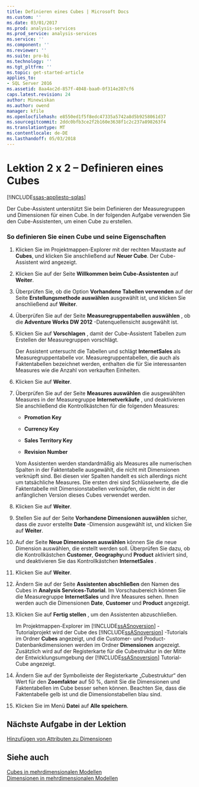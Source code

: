 ```yaml
---
title: Definieren eines Cubes | Microsoft Docs
ms.custom: ''
ms.date: 03/01/2017
ms.prod: analysis-services
ms.prod_service: analysis-services
ms.service: ''
ms.component: ''
ms.reviewer: ''
ms.suite: pro-bi
ms.technology: ''
ms.tgt_pltfrm: ''
ms.topic: get-started-article
applies_to:
- SQL Server 2016
ms.assetid: 8aa4ac2d-857f-4048-baa0-0f314e207cf6
caps.latest.revision: 24
author: Minewiskan
ms.author: owend
manager: kfile
ms.openlocfilehash: e8550ed1f5f8edc47335a5742a8d5b9258061d37
ms.sourcegitcommit: 2ddc0bfb3ce2f2b160e3638f1c2c237a898263f4
ms.translationtype: MT
ms.contentlocale: de-DE
ms.lasthandoff: 05/03/2018
---
```

# <a name="lesson-2-2---defining-a-cube"></a>Lektion 2 x 2 – Definieren eines Cubes
[!INCLUDE[ssas-appliesto-sqlas](../includes/ssas-appliesto-sqlas.md)]

Der Cube-Assistent unterstützt Sie beim Definieren der Measuregruppen und Dimensionen für einen Cube. In der folgenden Aufgabe verwenden Sie den Cube-Assistenten, um einen Cube zu erstellen.  
  
### <a name="to-define-a-cube-and-its-properties"></a>So definieren Sie einen Cube und seine Eigenschaften  
  
1.  Klicken Sie im Projektmappen-Explorer mit der rechten Maustaste auf **Cubes**, und klicken Sie anschließend auf **Neuer Cube**. Der Cube-Assistent wird angezeigt.  
  
2.  Klicken Sie auf der Seite **Willkommen beim Cube-Assistenten** auf **Weiter**.  
  
3.  Überprüfen Sie, ob die Option **Vorhandene Tabellen verwenden** auf der Seite **Erstellungsmethode auswählen** ausgewählt ist, und klicken Sie anschließend auf **Weiter**.  
  
4.  Überprüfen Sie auf der Seite **Measuregruppentabellen auswählen** , ob die **Adventure Works DW 2012** -Datenquellensicht ausgewählt ist.  
  
5.  Klicken Sie auf **Vorschlagen** , damit der Cube-Assistent Tabellen zum Erstellen der Measuregruppen vorschlägt.  
  
    Der Assistent untersucht die Tabellen und schlägt **InternetSales** als Measuregruppentabelle vor. Measuregruppentabellen, die auch als Faktentabellen bezeichnet werden, enthalten die für Sie interessanten Measures wie die Anzahl von verkauften Einheiten.  
  
6.  Klicken Sie auf **Weiter**.  
  
7.  Überprüfen Sie auf der Seite **Measures auswählen** die ausgewählten Measures in der Measuregruppe **Internetverkäufe** , und deaktivieren Sie anschließend die Kontrollkästchen für die folgenden Measures:  
  
    -   **Promotion Key**  
  
    -   **Currency Key**  
  
    -   **Sales Territory Key**  
  
    -   **Revision Number**  
  
    Vom Assistenten werden standardmäßig als Measures alle numerischen Spalten in der Faktentabelle ausgewählt, die nicht mit Dimensionen verknüpft sind. Bei diesen vier Spalten handelt es sich allerdings nicht um tatsächliche Measures. Die ersten drei sind Schlüsselwerte, die die Faktentabelle mit Dimensionstabellen verknüpfen, die nicht in der anfänglichen Version dieses Cubes verwendet werden.  
  
8.  Klicken Sie auf **Weiter**.  
  
9. Stellen Sie auf der Seite **Vorhandene Dimensionen auswählen** sicher, dass die zuvor erstellte **Date** -Dimension ausgewählt ist, und klicken Sie auf **Weiter**.  
  
10. Auf der Seite **Neue Dimensionen auswählen** können Sie die neue Dimension auswählen, die erstellt werden soll. Überprüfen Sie dazu, ob die Kontrollkästchen **Customer**, **Geography**und **Product** aktiviert sind, und deaktivieren Sie das Kontrollkästchen **InternetSales** .  
  
11. Klicken Sie auf **Weiter**.  
  
12. Ändern Sie auf der Seite **Assistenten abschließen** den Namen des Cubes in **Analysis Services-Tutorial**. Im Vorschaubereich können Sie die Measuregruppe **InternetSales** und ihre Measures sehen. Ihnen werden auch die Dimensionen **Date**, **Customer** und **Product** angezeigt.  
  
13. Klicken Sie auf **Fertig stellen** , um den Assistenten abzuschließen.  
  
    Im Projektmappen-Explorer im [!INCLUDE[ssASnoversion](../includes/ssasnoversion-md.md)] -Tutorialprojekt wird der Cube des [!INCLUDE[ssASnoversion](../includes/ssasnoversion-md.md)] -Tutorials im Ordner **Cubes** angezeigt, und die Customer- und Product-Datenbankdimensionen werden im Ordner **Dimensionen** angezeigt. Zusätzlich wird auf der Registerkarte für die Cubestruktur in der Mitte der Entwicklungsumgebung der [!INCLUDE[ssASnoversion](../includes/ssasnoversion-md.md)] Tutorial-Cube angezeigt.  
  
14. Ändern Sie auf der Symbolleiste der Registerkarte „Cubestruktur“ den Wert für den **Zoomfaktor** auf 50 %, damit Sie die Dimensionen und Faktentabellen im Cube besser sehen können. Beachten Sie, dass die Faktentabelle gelb ist und die Dimensionstabellen blau sind.  
  
15. Klicken Sie im Menü **Datei** auf **Alle speichern**.  
  
## <a name="next-task-in-lesson"></a>Nächste Aufgabe in der Lektion  
[Hinzufügen von Attributen zu Dimensionen](../analysis-services/lesson-2-3-adding-attributes-to-dimensions.md)  
  
## <a name="see-also"></a>Siehe auch  
[Cubes in mehrdimensionalen Modellen](../analysis-services/multidimensional-models/cubes-in-multidimensional-models.md)  
[Dimensionen in mehrdimensionalen Modellen](../analysis-services/multidimensional-models/dimensions-in-multidimensional-models.md)  
  
  
  
